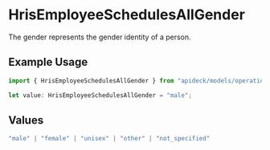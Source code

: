 # HrisEmployeeSchedulesAllGender

The gender represents the gender identity of a person.

## Example Usage

```typescript
import { HrisEmployeeSchedulesAllGender } from "apideck/models/operations";

let value: HrisEmployeeSchedulesAllGender = "male";
```

## Values

```typescript
"male" | "female" | "unisex" | "other" | "not_specified"
```